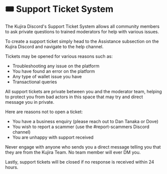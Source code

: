 # 🎟 Support Ticket System

The Kujira Discord's Support Ticket System allows all community members to ask private questions to trained moderators for help with various issues.&#x20;

To create a support ticket simply head to the Assistance subsection on the Kujira Discord and navigate to the help channel.&#x20;

Tickets may be opened for various reasons such as:

* Troubleshooting any issue on the platform
* You have found an error on the platform
* Any type of wallet issue you have
* Transactional queries

All support tickets are private between you and the moderator team, helping to protect you from bad actors in this space that may try and direct message you in private.&#x20;

Here are reasons not to open a ticket:

* You have a business enquiry (please reach out to Dan Tanaka or Dove)
* You wish to report a scammer (use the #report-scammers Discord channel)
* You are unhappy with support received

Never engage with anyone who sends you a direct message telling you that they are from the Kujira Team. No team member will ever DM you.&#x20;

Lastly, support tickets will be closed if no response is received within 24 hours.&#x20;
